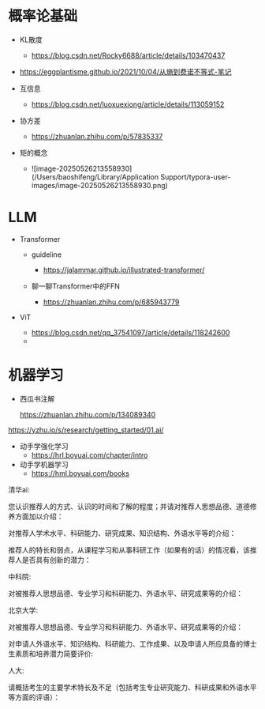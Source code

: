 # 概率论基础

- KL散度
  - https://blog.csdn.net/Rocky6688/article/details/103470437

- https://eggplantisme.github.io/2021/10/04/从熵到费诺不等式-笔记

- 互信息
  - https://blog.csdn.net/luoxuexiong/article/details/113059152

- 协方差
  - https://zhuanlan.zhihu.com/p/57835337

- 矩的概念
  - ![image-20250526213558930](/Users/baoshifeng/Library/Application Support/typora-user-images/image-20250526213558930.png)



# LLM

- Transformer
  - guideline
    - https://jalammar.github.io/illustrated-transformer/
  
  - 聊一聊Transformer中的FFN
    - https://zhuanlan.zhihu.com/p/685943779
  
- ViT
  - https://blog.csdn.net/qq_37541097/article/details/118242600
  - 

# 机器学习

- 西瓜书注解

  https://zhuanlan.zhihu.com/p/134089340



https://yzhu.io/s/research/getting_started/01.ai/



- 动手学强化学习
  - https://hrl.boyuai.com/chapter/intro
- 动手学机器学习
  - https://hml.boyuai.com/books





清华ai:

您认识推荐人的方式、认识的时间和了解的程度；并请对推荐人思想品德、道德修养方面加以介绍：

对推荐人学术水平、科研能力、研究成果、知识结构、外语水平等的介绍：

推荐人的特长和弱点，从课程学习和从事科研工作（如果有的话）的情况看，该推荐人是否具有创新的潜力：

中科院:

对被推荐人思想品德、专业学习和科研能力、外语水平、研究成果等的介绍：

北京大学:

对被推荐人思想品德、专业学习和科研能力、外语水平、研究成果等的介绍：

对申请人外语水平、知识结构、科研能力、工作成果、以及申请人所应具备的博士生素质和培养潜力简要评价:

人大:

请概括考生的主要学术特长及不足（包括考生专业研究能力、科研成果和外语水平等方面的评语）：
